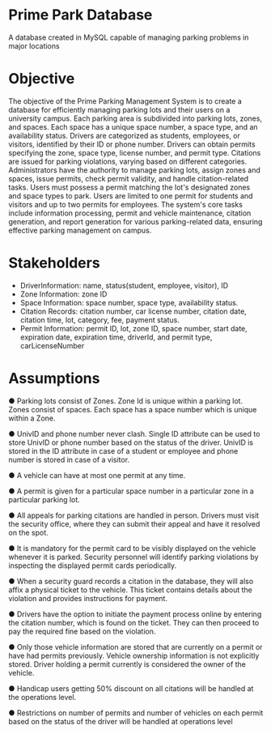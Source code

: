 # Prime Park Database
 A database created in MySQL capable of managing parking problems in major locations

# Objective
The objective of the Prime Parking Management System is to create a database for efficiently
managing parking lots and their users on a university campus. Each parking area is subdivided
into parking lots, zones, and spaces. Each space has a unique space number, a space type, and an
availability status. Drivers are categorized as students, employees, or visitors, identified by their
ID or phone number. Drivers can obtain permits specifying the zone, space type, license number,
and permit type. Citations are issued for parking violations, varying based on different
categories. Administrators have the authority to manage parking lots, assign zones and spaces,
issue permits, check permit validity, and handle citation-related tasks. Users must possess a
permit matching the lot's designated zones and space types to park. Users are limited to one
permit for students and visitors and up to two permits for employees. The system's core tasks
include information processing, permit and vehicle maintenance, citation generation, and report
generation for various parking-related data, ensuring effective parking management on campus.

# Stakeholders
- DriverInformation: name, status(student, employee, visitor), ID
- Zone Information: zone ID
- Space Information: space number, space type, availability status.
- Citation Records: citation number, car license number, citation date, citation time, lot,
category, fee, payment status.
- Permit Information: permit ID, lot, zone ID, space number, start date, expiration date,
expiration time, driverId, and permit type, carLicenseNumber

# Assumptions

● Parking lots consist of Zones. Zone Id is unique within a parking lot. Zones consist
of spaces. Each space has a space number which is unique within a Zone.

● UnivID and phone number never clash. Single ID attribute can be used to store
UnivID or phone number based on the status of the driver. UnivID is stored in the
ID attribute in case of a student or employee and phone number is stored in case of
a visitor.

● A vehicle can have at most one permit at any time.

● A permit is given for a particular space number in a particular zone in a particular
parking lot.

● All appeals for parking citations are handled in person. Drivers must visit the
security office, where they can submit their appeal and have it resolved on the
spot.

● It is mandatory for the permit card to be visibly displayed on the vehicle whenever
it is parked. Security personnel will identify parking violations by inspecting the
displayed permit cards periodically.

● When a security guard records a citation in the database, they will also affix a
physical ticket to the vehicle. This ticket contains details about the violation and
provides instructions for payment.

● Drivers have the option to initiate the payment process online by entering the
citation number, which is found on the ticket. They can then proceed to pay the
required fine based on the violation.

● Only those vehicle information are stored that are currently on a permit or have
had permits previously. Vehicle ownership information is not explicitly stored.
Driver holding a permit currently is considered the owner of the vehicle.

● Handicap users getting 50% discount on all citations will be handled at the
operations level.

● Restrictions on number of permits and number of vehicles on each permit based
on the status of the driver will be handled at operations level
